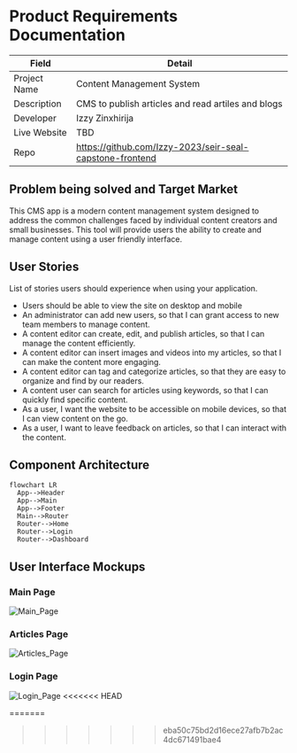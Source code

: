 # Product Requirements Documentation

| Field | Detail |
| ----- | ------ |
| Project Name |  Content Management System |
| Description |  CMS to publish articles and read artiles and blogs  |
| Developer |   Izzy Zinxhirija   |
| Live Website | TBD  |
| Repo |  https://github.com/Izzy-2023/seir-seal-capstone-frontend |

## Problem being solved and Target Market

This CMS app is a modern content management system designed to address the common challenges faced by individual content creators and small businesses. This tool will provide users the ability to create and manage content using a user friendly interface. 

## User Stories

List of stories users should experience when using your application.

- Users should be able to view the site on desktop and mobile
- An administrator can add new users, so that I can grant access to new team members to manage content.
- A content editor can create, edit, and publish articles, so that I can manage the content efficiently.
- A content editor can insert images and videos into my articles, so that I can make the content more engaging.
- A content editor can tag and categorize articles, so that they are easy to organize and find by our readers.
- A content user can search for articles using keywords, so that I can quickly find specific content.
- As a user, I want the website to be accessible on mobile devices, so that I can view content on the go.
- As a user, I want to leave feedback on articles, so that I can interact with the content.

## Component Architecture

```mermaid
flowchart LR
  App-->Header
  App-->Main
  App-->Footer
  Main-->Router
  Router-->Home
  Router-->Login
  Router-->Dashboard
```

## User Interface Mockups

### Main Page
![Main_Page](https://i.imgur.com/dEH9o0J.png)

### Articles Page
![Articles_Page](https://i.imgur.com/xRNtOLL.png)

### Login Page
![Login_Page](https://i.imgur.com/nFIVKVr.png)
<<<<<<< HEAD


=======
>>>>>>> eba50c75bd2d16ece27afb7b2ac4dc671491bae4
